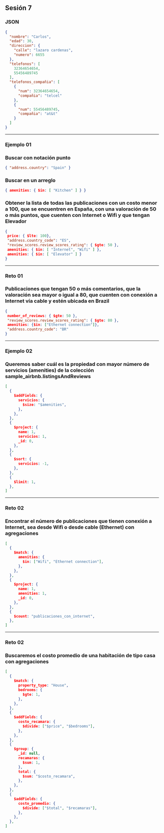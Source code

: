 ## Sesión 7
### JSON
```json
{
  "nombre": "Carlos",
  "edad": 30,
  "direccion": {
    "calle": "lazaro cardenas",
    "numero": 6655
  },
  "telefonos": [
    32364654654,
    55456489745
  ],
  "telefonos_compañia": [
    {
      "num": 32364654654,
      "compañia": "telcel"
    },
    {
      "num": 55456489745,
      "compañia": "at&t"
    }
  ]
}
```
---
### Ejemplo 01
### Buscar con notación punto
```json
{ "address.country": "Spain" }
```
### Buscar en un arreglo
```json
{ amenities: { $in: [ "Kitchen" ] } }
```
### Obtener la lista de todas las publicaciones con un costo menor a 100, que se encuentren en España, con una valoración de 50 o más puntos, que cuenten con Internet o Wifi y que tengan Elevador
```json
{
 price: { $lte: 100},
 "address.country_code": "ES",
 "review_scores.review_scores_rating": { $gte: 50 },
 amenities: { $in: [ "Internet", "Wifi" ] },
 amenities: { $in: [ "Elevator" ] }
}
```
---
### Reto 01
### Publicaciones que tengan 50 o más comentarios, que la valoración sea mayor o igual a 80, que cuenten con conexión a Internet vía cable y estén ubicada en Brazil
```json
{
 number_of_reviews: { $gte: 50 }, 
 "review_scores.review_scores_rating": { $gte: 80 },
 amenities: {$in: ["Ethernet connection"]}, 
 "address.country_code": "BR"
}
```
---
### Ejemplo 02
### Queremos saber cuál es la propiedad con mayor número de servicios (amenities) de la colección sample_airbnb.listingsAndReviews
```json
[
  {
    $addFields: {
      servicios: {
        $size: "$amenities",
      },
    },
  },
  {
    $project: {
      name: 1,
      servicios: 1,
      _id: 0,
    },
  },
  {
    $sort: {
      servicios: -1,
    },
  },
  {
    $limit: 1,
  },
]
```
---
### Reto 02
### Encontrar el número de publicaciones que tienen conexión a Internet, sea desde Wifi o desde cable (Ethernet) con agregaciones
```json
[
  {
    $match: {
      amenities: {
        $in: ["Wifi", "Ethernet connection"],
      },
    },
  },
  {
    $project: {
      name: 1,
      amenities: 1,
      _id: 0,
    },
  },
  {
    $count: "publicaciones_con_internet",
  },
]
```
---
### Reto 02
### Buscaremos el costo promedio de una habitación de tipo casa con agregaciones
```json
[
  {
    $match: {
      property_type: "House",
      bedrooms: {
        $gte: 1,
      },
    },
  },
  {
    $addFields: {
      costo_recamara: {
        $divide: ["$price", "$bedrooms"],
      },
    },
  },
  {
    $group: {
      _id: null,
      recamaras: {
        $sum: 1,
      },
      total: {
        $sum: "$costo_recamara",
      },
    },
  },
  {
    $addFields: {
      costo_promedio: {
        $divide: ["$total", "$recamaras"],
      },
    },
  },
]
```